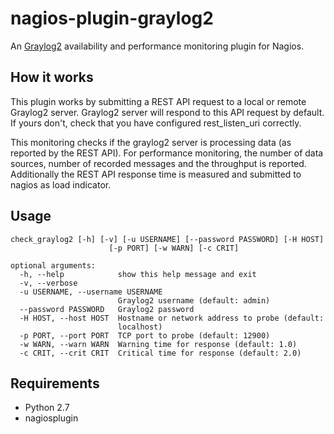 nagios-plugin-graylog2
======================
An [Graylog2] availability and performance monitoring plugin for Nagios.

[Graylog2]: http://www.graylog2.org

How it works
------------
This plugin works by submitting a REST API request to a local or remote Graylog2 server. Graylog2 server will respond to this API request by default. If yours don't, check that you have configured rest_listen_uri correctly.

This monitoring checks if the graylog2 server is processing data (as reported by the REST API). 
For performance monitoring, the number of data sources, number of recorded messages and the throughput is reported.
Additionally the REST API response time is measured and submitted to nagios as load indicator.


Usage
-----
```
check_graylog2 [-h] [-v] [-u USERNAME] [--password PASSWORD] [-H HOST]
                      [-p PORT] [-w WARN] [-c CRIT]

optional arguments:
  -h, --help            show this help message and exit
  -v, --verbose
  -u USERNAME, --username USERNAME
                        Graylog2 username (default: admin)
  --password PASSWORD   Graylog2 password
  -H HOST, --host HOST  Hostname or network address to probe (default:
                        localhost)
  -p PORT, --port PORT  TCP port to probe (default: 12900)
  -w WARN, --warn WARN  Warning time for response (default: 1.0)
  -c CRIT, --crit CRIT  Critical time for response (default: 2.0)
```

Requirements
------------

- Python 2.7
- nagiosplugin